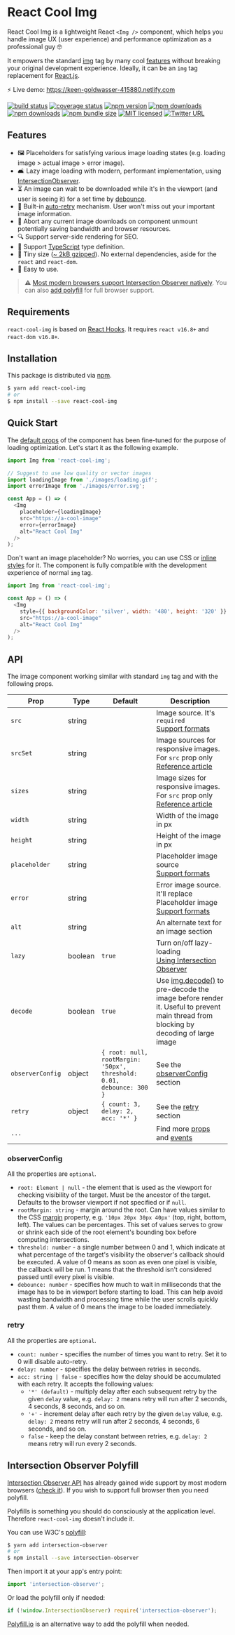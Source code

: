 # React Cool Img

React Cool Img is a lightweight React `<Img />` component, which helps you handle image UX (user experience) and performance optimization as a professional guy 🤓

It empowers the standard [img](https://developer.mozilla.org/en-US/docs/Web/HTML/Element/img) tag by many cool [features](#features) without breaking your original development experience. Ideally, it can be an `img` tag replacement for [React.js](https://reactjs.org).

⚡️ Live demo: https://keen-goldwasser-415880.netlify.com

[![build status](https://img.shields.io/travis/wellyshen/react-cool-img/master?style=flat-square)](https://travis-ci.org/wellyshen/react-cool-img)
[![coverage status](https://img.shields.io/coveralls/github/wellyshen/react-cool-img?style=flat-square)](https://coveralls.io/github/wellyshen/react-cool-img?branch=master)
[![npm version](https://img.shields.io/npm/v/react-cool-img?style=flat-square)](https://www.npmjs.com/package/react-cool-img)
[![npm downloads](https://img.shields.io/npm/dm/react-cool-img?style=flat-square)](https://www.npmjs.com/package/react-cool-img)
[![npm downloads](https://img.shields.io/npm/dt/react-cool-img?style=flat-square)](https://www.npmjs.com/package/react-cool-img)
[![npm bundle size](https://img.shields.io/bundlephobia/minzip/react-cool-img?style=flat-square)](https://bundlephobia.com/result?p=react-cool-img)
[![MIT licensed](https://img.shields.io/github/license/wellyshen/react-cool-img?style=flat-square)](https://raw.githubusercontent.com/wellyshen/react-cool-img/master/LICENSE)
[![Twitter URL](https://img.shields.io/twitter/url?style=social&url=https%3A%2F%2Fgithub.com%2Fwellyshen%2Freact-cool-img)](https://twitter.com/intent/tweet?text=With%20@React-Cool-Img,%20my%20web%20app%20becomes%20more%20powerful.%20Thanks,%20@Welly%20Shen%20🤩)

## Features

- 🖼 Placeholders for satisfying various image loading states (e.g. loading image > actual image > error image).
- 🛋 Lazy image loading with modern, performant implementation, using [IntersectionObserver](https://developer.mozilla.org/en-US/docs/Web/API/Intersection_Observer_API).
- ⏳ An image can wait to be downloaded while it's in the viewport (and user is seeing it) for a set time by [debounce](#observerconfig).
- 🤖 Built-in [auto-retry](#retry) mechanism. User won't miss out your important image information.
- 🚫 Abort any current image downloads on component unmount potentially saving bandwidth and browser resources.
- 🔍 Support server-side rendering for SEO.
- 📜 Support [TypeScript](https://www.typescriptlang.org) type definition.
- 🦠 Tiny size ([~ 2kB gzipped](https://bundlephobia.com/result?p=react-cool-img)). No external dependencies, aside for the `react` and `react-dom`.
- 🔧 Easy to use.

> ⚠️ [Most modern browsers support Intersection Observer natively](https://caniuse.com/#feat=intersectionobserver). You can also [add polyfill](#intersectionobserver-polyfill) for full browser support.

## Requirements

`react-cool-img` is based on [React Hooks](https://reactjs.org/docs/hooks-intro.html). It requires `react v16.8+` and `react-dom v16.8+`.

## Installation

This package is distributed via [npm](https://www.npmjs.com/package/react-cool-img).

```sh
$ yarn add react-cool-img
# or
$ npm install --save react-cool-img
```

## Quick Start

The [default props](#api) of the component has been fine-tuned for the purpose of loading optimization. Let's start it as the following example.

```js
import Img from 'react-cool-img';

// Suggest to use low quality or vector images
import loadingImage from './images/loading.gif';
import errorImage from './images/error.svg';

const App = () => (
  <Img
    placeholder={loadingImage}
    src="https://a-cool-image"
    error={errorImage}
    alt="React Cool Img"
  />
);
```

Don't want an image placeholder? No worries, you can use CSS or [inline styles](https://reactjs.org/docs/dom-elements.html#style) for it. The component is fully compatible with the development experience of normal `img` tag.

```js
import Img from 'react-cool-img';

const App = () => (
  <Img
    style={{ backgroundColor: 'silver', width: '480', height: '320' }}
    src="https://a-cool-image"
    alt="React Cool Img"
  />
);
```

## API

The image component working similar with standard `img` tag and with the following props.

| Prop             | Type    | Default                                                              | Description                                                                                                                                                                                                   |
| ---------------- | ------- | -------------------------------------------------------------------- | ------------------------------------------------------------------------------------------------------------------------------------------------------------------------------------------------------------- |
| `src`            | string  |                                                                      | Image source. It's `required` <br />[Support formats](https://developer.mozilla.org/en-US/docs/Web/Media/Formats/Image_types)                                                                                 |
| `srcSet`         | string  |                                                                      | Image sources for responsive images. For `src` prop only <br />[Reference article](https://developer.mozilla.org/en-US/docs/Learn/HTML/Multimedia_and_embedding/Responsive_images)                            |
| `sizes`          | string  |                                                                      | Image sizes for responsive images. For `src` prop only <br />[Reference article](https://developer.mozilla.org/en-US/docs/Learn/HTML/Multimedia_and_embedding/Responsive_images)                              |
| `width`          | string  |                                                                      | Width of the image in px                                                                                                                                                                                      |
| `height`         | string  |                                                                      | Height of the image in px                                                                                                                                                                                     |
| `placeholder`    | string  |                                                                      | Placeholder image source <br />[Support formats](https://developer.mozilla.org/en-US/docs/Web/Media/Formats/Image_types)                                                                                      |
| `error`          | string  |                                                                      | Error image source. It'll replace Placeholder image <br />[Support formats](https://developer.mozilla.org/en-US/docs/Web/Media/Formats/Image_types)                                                           |
| `alt`            | string  |                                                                      | An alternate text for an image section                                                                                                                                                                        |
| `lazy`           | boolean | `true`                                                               | Turn on/off lazy-loading <br />[Using Intersection Observer](https://developer.mozilla.org/en-US/docs/Web/API/Intersection_Observer_API)                                                                      |
| `decode`         | boolean | `true`                                                               | Use [img.decode()](https://developer.mozilla.org/en-US/docs/Web/API/HTMLImageElement/decode) to pre-decode the image before render it. Useful to prevent main thread from blocking by decoding of large image |
| `observerConfig` | object  | `{ root: null, rootMargin: '50px', threshold: 0.01, debounce: 300 }` | See the [observerConfig](#observerconfig) section                                                                                                                                                             |
| `retry`          | object  | `{ count: 3, delay: 2, acc: '*' }`                                   | See the [retry](#retry) section                                                                                                                                                                               |
| `...`            |         |                                                                      | Find more [props](https://developer.mozilla.org/en-US/docs/Web/HTML/Element/img#Attributes) and [events](https://reactjs.org/docs/events.html#image-events)                                                   |

### observerConfig

All the properties are `optional`.

- `root: Element | null` - the element that is used as the viewport for checking visibility of the target. Must be the ancestor of the target. Defaults to the browser viewport if not specified or if `null`.
- `rootMargin: string` - margin around the root. Can have values similar to the CSS [margin](https://developer.mozilla.org/en-US/docs/Web/CSS/margin) property, e.g. `'10px 20px 30px 40px'` (top, right, bottom, left). The values can be percentages. This set of values serves to grow or shrink each side of the root element's bounding box before computing intersections.
- `threshold: number` - a single number between 0 and 1, which indicate at what percentage of the target's visibility the observer's callback should be executed. A value of 0 means as soon as even one pixel is visible, the callback will be run. 1 means that the threshold isn't considered passed until every pixel is visible.
- `debounce: number` - specifies how much to wait in milliseconds that the image has to be in viewport before starting to load. This can help avoid wasting bandwidth and processing time while the user scrolls quickly past them. A value of 0 means the image to be loaded immediately.

### retry

All the properties are `optional`.

- `count: number` - specifies the number of times you want to retry. Set it to 0 will disable auto-retry.
- `delay: number` - specifies the delay between retries in seconds.
- `acc: string | false` - specifies how the delay should be accumulated with each retry. It accepts the following values:
  - `'*' (default)` - multiply delay after each subsequent retry by the given `delay` value, e.g. `delay: 2` means retry will run after 2 seconds, 4 seconds, 8 seconds, and so on.
  - `'+'` - increment delay after each retry by the given `delay` value, e.g. `delay: 2` means retry will run after 2 seconds, 4 seconds, 6 seconds, and so on.
  - `false` - keep the delay constant between retries, e.g. `delay: 2` means retry will run every 2 seconds.

## Intersection Observer Polyfill

[Intersection Observer API](https://developer.mozilla.org/en-US/docs/Web/API/Intersection_Observer_API) has already gained wide support by most modern browsers ([check it](https://caniuse.com/#feat=intersectionobserver)). If you wish to support full browser then you need polyfill.

Polyfills is something you should do consciously at the application level. Therefore `react-cool-img` doesn't include it.

You can use W3C's [polyfill](https://www.npmjs.com/package/intersection-observer):

```sh
$ yarn add intersection-observer
# or
$ npm install --save intersection-observer
```

Then import it at your app's entry point:

```js
import 'intersection-observer';
```

Or load the polyfill only if needed:

```js
if (!window.IntersectionObserver) require('intersection-observer');
```

[Polyfill.io](https://polyfill.io/v3) is an alternative way to add the polyfill when needed.
